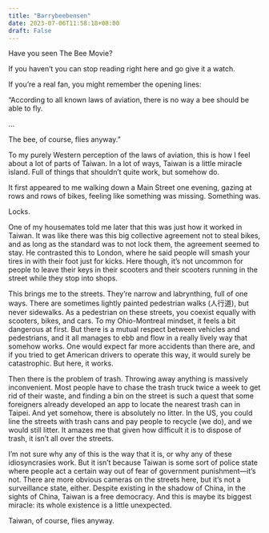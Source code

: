 ```yaml
---
title: "Barrybeebensen"
date: 2023-07-06T11:58:18+08:00
draft: False
---
```

Have you seen The Bee Movie?

If you haven’t you can stop reading right here and go give it a watch. 

If you’re a real fan, you might remember the opening lines:

“According to all known laws of aviation,
there is no way a bee should be able to fly.

…
  
The bee, of course, flies anyway.”

To my purely Western perception of the laws of aviation, this is how I 
feel about a lot of parts of Taiwan. In a lot of ways, Taiwan is a little 
miracle island. Full of things that shouldn’t quite work, but somehow do.

It first appeared to me walking down a Main Street one evening, gazing at 
rows and rows of bikes, feeling like something was missing. Something was. 

Locks.

One of my housemates told me later that this was just how it worked in 
Taiwan. It was like there was this big collective agreement not to steal 
bikes, and as long as the standard was to not lock them, the agreement 
seemed to stay. He contrasted this to London, where he said people will 
smash your tires in with their foot just for kicks. Here though, it’s not 
uncommon for people to leave their keys in their scooters and their 
scooters running in the street while they stop into shops. 

This brings me to the streets. They’re narrow and labrynthing, full of one 
ways. There are sometimes lightly painted pedestrian walks (人行道), but 
never sidewalks. As a pedestrian on these streets, you coexist equally 
with scooters, bikes, and cars. To my Ohio-Montreal mindset, it feels a 
bit dangerous at first. But there is a mutual respect between vehicles and 
pedestrians, and it all manages to ebb and flow in a really lively way 
that somehow works. One would expect far more accidents than there are, 
and if you tried to get American drivers to operate this way, it would 
surely be catastrophic. But here, it works. 

Then there is the problem of trash. Throwing away anything is massively 
inconvenient. Most people have to chase the trash truck twice a week to 
get rid of their waste, and finding a bin on the street is such a quest 
that some foreigners already developed an app to locate the nearest trash 
can in Taipei. And yet somehow, there is absolutely no litter. In the US, 
you could line the streets with trash cans and pay people to recycle (we 
do), and we would still litter. It amazes me that given how difficult it 
is to dispose of trash, it isn’t all over the streets. 

I’m not sure why any of this is the way that it is, or why any of these 
idiosyncrasies work. But it isn’t because Taiwan is some sort of police 
state where people act a certain way out of fear of government 
punishment—it’s not. There are more obvious cameras on the streets here, 
but it’s not a surveillance state, either. Despite existing in the shadow 
of China, in the sights of China, Taiwan is a free democracy.  And this is 
maybe its biggest miracle: its whole existence is a little unexpected. 

Taiwan, of course, flies anyway. 

